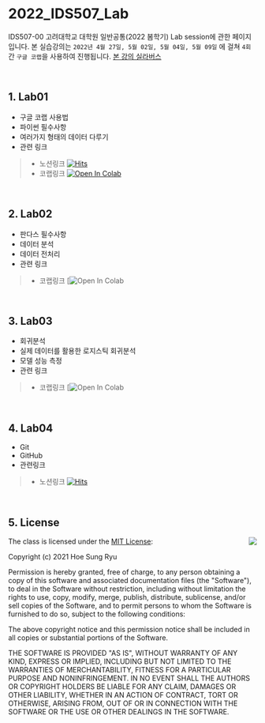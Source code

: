# 2022_IDS507_Lab

IDS507-00 고려대학교 대학원 일반공통(2022 봄학기) Lab session에 관한 페이지 입니다. 
본 실습강의는 `2022년 4월 27일, 5월 02일, 5월 04일, 5월 09일` 에 걸쳐 `4회`간 `구글 코랩`을 사용하여 진행됩니다.
[본 강의 실라버스](https://nova-country-685.notion.site/KU-Data-Science-Syllabus-2022-34ec147f97f541de81f9dd77331cb950)

<br>

## 1. Lab01 
- 구글 코랩 사용법
- 파이썬 필수사항
- 여러가지 형태의 데이터 다루기 
- 관련 링크
> - 노션링크 [![Hits](https://hits.seeyoufarm.com/api/count/incr/badge.svg?url=https%3A%2F%2Fwww.notion.so%2FIDS507-Lab01-38ff053bb89d4ebd8b69d110c322acce&count_bg=%23C83D3D&icon=notion.svg&icon_color=%23E7E7E7&title=Lab01&edge_flat=false)](https://aquamarine-pumpkin-ec6.notion.site/IDS507-Lab01-38ff053bb89d4ebd8b69d110c322acce)
> - 코랩링크 [![Open In Colab](https://colab.research.google.com/assets/colab-badge.svg)](https://colab.research.google.com/drive/1GAS3kHmbr3-iltfHYIXp2TI-rTcClnuU?usp=sharing)

<br>

## 2. Lab02 
- 판다스 필수사항
- 데이터 분석
- 데이터 전처리
- 관련 링크 
> - 코랩링크 [![Open In Colab](https://colab.research.google.com/drive/1JLZLx2dwYyo-iKRN5RoGX2L97DJNsc7S?usp=sharing)

<br>

## 3. Lab03 
- 회귀분석
- 실제 데이터를 활용한 로지스틱 회귀분석
- 모델 성능 측정 
- 관련 링크 
> - 코랩링크 [![Open In Colab](https://colab.research.google.com/drive/1ZsWRyzzn07A75tlMTV_SlO2isY6dOBjm?usp=sharing)

<br>

## 4. Lab04 
- Git 
- GitHub
- 관련링크 
> - 노션링크 [![Hits](https://hits.seeyoufarm.com/api/count/incr/badge.svg?url=https%3A%2F%2Fwww.notion.so%2FIDS507-Lab01-38ff053bb89d4ebd8b69d110c322acce&count_bg=%23C83D3D&icon=notion.svg&icon_color=%23E7E7E7&title=Lab01&edge_flat=false)](https://aquamarine-pumpkin-ec6.notion.site/IDS507-Lab04-0a04f0e1ce154751aca49a145c3aacf2)

<br>

## 5. License

<img align="right" src="http://opensource.org/trademarks/opensource/OSI-Approved-License-100x137.png">

The class is licensed under the [MIT License](http://opensource.org/licenses/MIT):

Copyright (c) 2021 Hoe Sung Ryu

Permission is hereby granted, free of charge, to any person obtaining a copy of this software and associated documentation files (the "Software"), to deal in the Software without restriction, including without limitation the rights to use, copy, modify, merge, publish, distribute, sublicense, and/or sell copies of the Software, and to permit persons to whom the Software is furnished to do so, subject to the following conditions:

The above copyright notice and this permission notice shall be included in all copies or substantial portions of the Software.

THE SOFTWARE IS PROVIDED "AS IS", WITHOUT WARRANTY OF ANY KIND, EXPRESS OR IMPLIED, INCLUDING BUT NOT LIMITED TO THE WARRANTIES OF MERCHANTABILITY, FITNESS FOR A PARTICULAR PURPOSE AND NONINFRINGEMENT. IN NO EVENT SHALL THE AUTHORS OR COPYRIGHT HOLDERS BE LIABLE FOR ANY CLAIM, DAMAGES OR OTHER LIABILITY, WHETHER IN AN ACTION OF CONTRACT, TORT OR OTHERWISE, ARISING FROM, OUT OF OR IN CONNECTION WITH THE SOFTWARE OR THE USE OR OTHER DEALINGS IN THE SOFTWARE.
